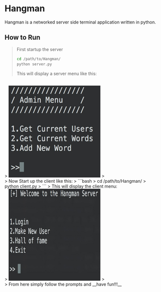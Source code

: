 #  Hangman 

Hangman is a networked server side terminal application written in python.

##  How to Run

>  First startup the server
> ```bash
> cd /path/to/Hangman/
> python server.py
> ```
>  This will display a server menu like this: 
<br>
>  <img src="/images/Admin_menu_screen_shot.jpg" alt="Server admin menu" width="300" height="300">
>  <br>
>  Now Start up the client like this:
>  ```bash
>  cd /path/to/Hangman/
>  python client.py
>  ```
>  This will display the client menu:
<br>
>  <img src = "/images/client_welcome_menu_screen_shot.jpg" alt="client menu" width="300" height="300" >
>  <br>
>  From here simply follow the prompts and __have fun!!!__

